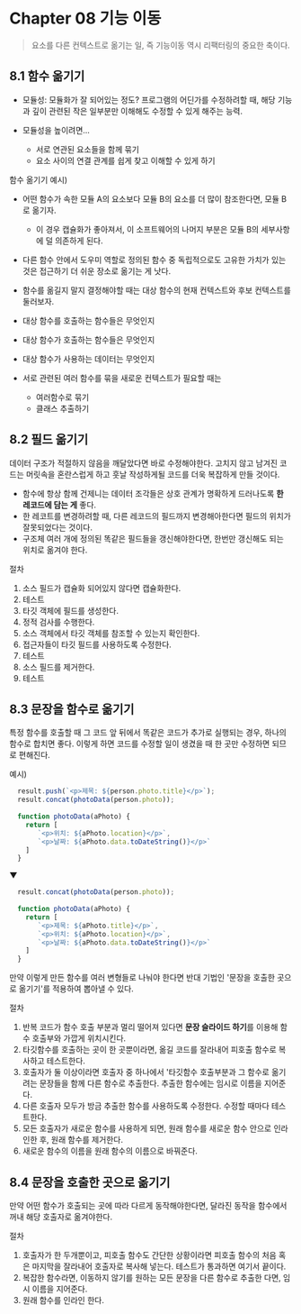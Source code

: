 
# Chapter 08 기능 이동

> 요소를 다른 컨텍스트로 옮기는 일, 즉 기능이동 역시 리팩터링의 중요한 축이다.

## 8.1 함수 옮기기

- 모듈성: 모듈화가 잘 되어있는 정도? 프로그램의 어딘가를 수정하려할 때, 해당 기능과 깊이 관련된 작은 일부분만 이해해도 수정할 수 있게 해주는 능력.

- 모듈성을 높이려면...
  - 서로 연관된 요소들을 함께 묶기
  - 요소 사이의 연결 관계를 쉽게 찾고 이해할 수 있게 하기

함수 옮기기 예시)
- 어떤 함수가 속한 모듈 A의 요소보다 모듈 B의 요소를 더 많이 참조한다면, 모듈 B로 옮기자.
  - 이 경우 캡슐화가 좋아져서, 이 소프트웨어의 나머지 부분은 모듈 B의 세부사항에 덜 의존하게 된다.
- 다른 함수 안에서 도우미 역할로 정의된 함수 중 독립적으로도 고유한 가치가 있는 것은 접근하기 더 쉬운 장소로 옮기는 게 낫다.

- 함수를 옮길지 말지 결정해야할 때는 대상 함수의 현재 컨텍스트와 후보 컨텍스트를 둘러보자.
 - 대상 함수를 호출하는 함수들은 무엇인지
 - 대상 함수가 호출하는 함수들은 무엇인지
 - 대상 함수가 사용하는 데이터는 무엇인지

- 서로 관련된 여러 함수를 묶을 새로운 컨텍스트가 필요할 때는
  - 여러함수로 묶기
  - 클래스 추출하기

## 8.2 필드 옮기기

데이터 구조가 적절하지 않음을 깨달았다면 바로 수정해야한다.
고치지 않고 남겨진 코드는 머릿속을 혼란스럽게 하고 훗날 작성하게될 코드를 더욱 복잡하게 만들 것이다.

- 함수에 항상 함께 건제니는 데이터 조각들은 상호 관계가 명확하게 드러나도록 **한 레코드에 담는 게** 좋다.
- 한 레코트를 변경하려할 때, 다른 레코드의 필드까지 변경해아한다면 필드의 위치가 잘못되었다는 것이다.
- 구조체 여러 개에 정의된 똑같은 필드들을 갱신해야한다면, 한번만 갱신해도 되는 위치로 옮겨야 한다.

절차
1. 소스 필드가 캡슐화 되어있지 않다면 캡슐화한다.
2. 테스트
3. 타깃 객체에 필드를 생성한다.
4. 정적 검사를 수행한다.
5. 소스 객체에서 타깃 객체를 참조할 수 있는지 확인한다.
6. 접근자들이 타깃 필드를 사용하도록 수정한다.
7. 테스트
8. 소스 필드를 제거한다.
9. 테스트


## 8.3 문장을 함수로 옮기기

특정 함수를 호출할 때 그 코드 앞 뒤에서 똑같은 코드가 추가로 실행되는 경우, 하나의 함수로 합치면 좋다.
이렇게 하면 코드를 수정할 일이 생겼을 때 한 곳만 수정하면 되므로 편해진다.

예시)
```js
  result.push(`<p>제목: ${person.photo.title}</p>`);
  result.concat(photoData(person.photo));
  
  function photoData(aPhoto) {
    return [
       `<p>위치: ${aPhoto.location}</p>`,
       `<p>날짜: ${aPhoto.data.toDateString()}</p>`
    ]
  }
```
▼

```js
  result.concat(photoData(person.photo));
  
  function photoData(aPhoto) {
    return [
       `<p>제목: ${aPhoto.title}</p>`,
       `<p>위치: ${aPhoto.location}</p>`,
       `<p>날짜: ${aPhoto.data.toDateString()}</p>`
    ]
  }
```

만약 이렇게 만든 함수를 여러 변형들로 나눠야 한다면 반대 기법인 '문장을 호출한 곳으로 옮기기'를 적용하여 뽑아낼 수 있다.


절차
1. 반복 코드가 함수 호출 부분과 멀리 떨어져 있다면 **문장 슬라이드 하기**를 이용해 함수 호출부와 가깝게 위치시킨다.
2. 타깃함수를 호출하는 곳이 한 곳뿐이라면, 옮길 코드를 잘라내어 피호출 함수로 복사하고 테스트한다.
3. 호출자가 둘 이상이라면 호출자 중 하나에서 '타깃함수 호출부분과 그 함수로 옮기려는 문장들을 함께 다른 함수로 추출한다. 추출한 함수에는 임시로 이름을 지어준다.
4. 다른 호출자 모두가 방금 추출한 함수를 사용하도록 수정한다. 수정할 때마다 테스트한다.
5. 모든 호출자가 새로운 함수를 사용하게 되면, 원래 함수를 새로운 함수 안으로 인라인한 후, 원래 함수를 제거한다.
6. 새로운 함수의 이름을 원래 함수의 이름으로 바꿔준다.

## 8.4 문장을 호출한 곳으로 옮기기

만약 어떤 함수가 호출되는 곳에 따라 다르게 동작해야한다면, 달라진 동작을 함수에서 꺼내 해당 호출자로 옮겨야한다.

절차
1. 호출자가 한 두개뿐이고, 피호출 함수도 간단한 상황이라면 피호출 함수의 처음 혹은 마지막을 잘라내어 호출자로 복사해 넣는다. 테스트가 통과하면 여기서 끝이다.
2. 복잡한 함수라면, 이동하지 않기를 원하는 모든 문장을 다른 함수로 추출한 다면, 임시 이름을 지어준다.
3. 원래 함수를 인라인 한다.
